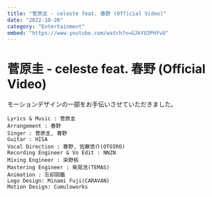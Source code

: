 ```yaml
---
title: "菅原圭 - celeste feat. 春野 (Official Video)"
date: "2022-10-26"
category: "Entertainment"
embed: "https://www.youtube.com/watch?v=GJkYU3PHYvU"
---
```


# 菅原圭 - celeste feat. 春野 (Official Video)

モーションデザインの一部をお手伝いさせていただきました。

```plaintext
Lyrics & Music : 菅原圭
Arrangement : 春野
Singer : 菅原圭, 春野
Guitar : HISA
Vocal Direction : 春野, 佐藤悠介(OTOIRO)
Recording Engineer & Vo Edit : NNZN
Mixing Engineer : 染野拓
Mastering Engineer : 柴晃浩(TEMAS)
Animation : 忘却図鑑
Logo Design: Minami Fuji(CARAVAN)
Motion Design: Cumuloworks
```
